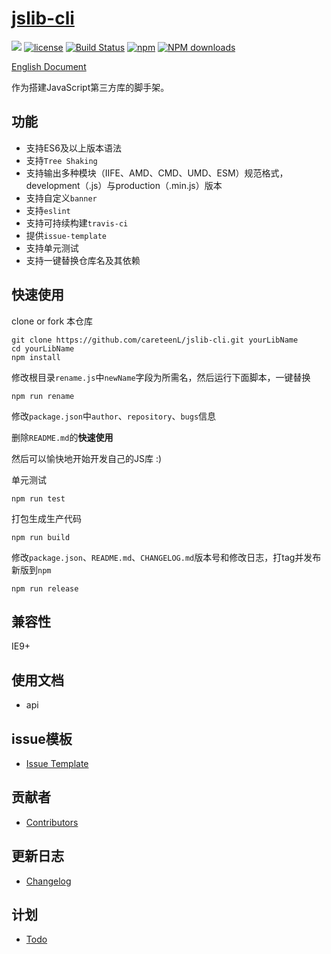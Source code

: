 # [jslib-cli](https://github.com/careteenL/jslib-cli)
[![](https://img.shields.io/badge/Powered%20by-jslib%20cli-brightgreen.svg)](https://github.com/careteenL/jslib-cli)
[![license](https://img.shields.io/badge/license-MIT-blue.svg)](https://github.com/careteenL/jslib-cli/blob/master/LICENSE)
[![Build Status](https://travis-ci.org/careteenL/jslib-cli.svg?branch=master)](https://travis-ci.org/careteenL/jslib-cli)
[![npm](https://img.shields.io/badge/npm-0.1.0-orange.svg)](https://www.npmjs.com/package/jslib-cli)
[![NPM downloads](http://img.shields.io/npm/dm/jslib-cli.svg?style=flat-square)](http://www.npmtrends.com/jslib-cli)

[English Document](./README.en_US.md)

作为搭建JavaScript第三方库的脚手架。

## 功能

- 支持ES6及以上版本语法
- 支持`Tree Shaking`
- 支持输出多种模块（IIFE、AMD、CMD、UMD、ESM）规范格式，development（.js）与production（.min.js）版本
- 支持自定义`banner`
- 支持`eslint`
- 支持可持续构建`travis-ci`
- 提供`issue-template`
- 支持单元测试
- 支持一键替换仓库名及其依赖

## 快速使用

clone or fork 本仓库
```shell
git clone https://github.com/careteenL/jslib-cli.git yourLibName
cd yourLibName
npm install
```

修改根目录`rename.js`中`newName`字段为所需名，然后运行下面脚本，一键替换
```shell
npm run rename
```

修改`package.json`中`author`、`repository`、`bugs`信息

删除`README.md`的**快速使用**

然后可以愉快地开始开发自己的JS库 :)

单元测试
```shell
npm run test
```

打包生成生产代码
```shell
npm run build
```

修改`package.json`、`README.md`、`CHANGELOG.md`版本号和修改日志，打tag并发布新版到`npm`
```shell
npm run release
```

## 兼容性

IE9+

## 使用文档

- api

## issue模板

- [Issue Template](./ISSUETEMPLATE.md)

## 贡献者

- [Contributors](https://github.com/careteenL/jslib-cli/graphs/contributors)

## 更新日志

- [Changelog](./CHANGELOG.md)

## 计划

- [Todo](./TODO.md)